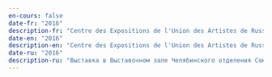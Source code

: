 ```yaml
---
en-cours: false
date-fr: "2016"
description-fr: "Centre des Expositions de l'Union des Artistes de Russie (Tcheliabinsk, Russie)"
date-en: "2016"
description-en: "Centre des Expositions de l'Union des Artistes de Russie (Tcheliabinsk, Russie)"
date-ru: "2016"
description-ru: "Выставка в Выставочном зале Челябинского отделения Союза художников России (Челябинск, Россия)"
---
```

